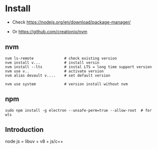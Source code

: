 
# Install

- Check
https://nodejs.org/en/download/package-manager/

- Or
https://github.com/creationix/nvm

## nvm

~~~
nvm ls-remote              # check existing version
nvm install v...           # install versin
nvm install --lts          # instal LTS = long time support version
nvm use v..                # activate version
nvm alias devault v....    # set default version

nvm use system             # version install without nvm
~~~

## npm

~~~
sudo npm install -g electron --unsafe-perm=true --allow-root  # for wls
~~~

## Introduction

node js = libuv + v8 + js/c++


